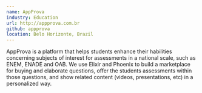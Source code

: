 ```yaml
---
name: AppProva
industry: Education
url: http://appprova.com.br
github: appprova
location: Belo Horizonte, Brazil
---
```

AppProva is a platform that helps students enhance their habilities concerning subjects of interest for assessments in a national scale, such as ENEM, ENADE and OAB. We use Elixir and Phoenix to build a marketplace for buying and elaborate questions, offer the students assessments within those questions, and show related content (videos, presentations, etc) in a personalized way.
